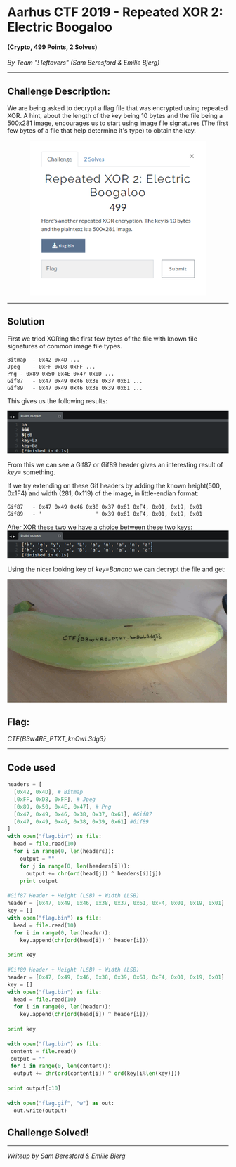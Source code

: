 # Aarhus CTF 2019 - Repeated XOR 2: Electric Boogaloo
#### (Crypto, 499 Points, 2 Solves)
*By Team "! leftovers" (Sam Beresford & Emilie Bjerg)*

----
## Challenge Description:
We are being asked to decrypt a flag file that was encrypted using repeated XOR. A hint, about the length of the key being 10 bytes and the file being a 500x281 image, encourages us to start using image file signatures (The first few bytes of a file that help determine it's type) to obtain the key.

<p align="center">
  <img width="400" src="./challenge.png">
</p>

----
## Solution

First we tried XORing the first few bytes of the file with known file signatures of common image file types.
```
Bitmap	- 0x42 0x4D ...
Jpeg	- 0xFF 0xD8 0xFF ...
Png	- 0x89 0x50 0x4E 0x47 0x0D ...
Gif87	- 0x47 0x49 0x46 0x38 0x37 0x61 ...
Gif89	- 0x47 0x49 0x46 0x38 0x39 0x61 ...
```
This gives us the following results:

![](./headers.png)

From this we can see a Gif87 or Gif89 header gives an interesting result of *key=* something.

If we try extending on these Gif headers by adding the known height(500, 0x1F4) and width (281, 0x119) of the image, in little-endian format:
```
Gif87	- 0x47 0x49 0x46 0x38 0x37 0x61 0xF4, 0x01, 0x19, 0x01
Gif89	- '                 ' 0x39 0x61 0xF4, 0x01, 0x19, 0x01
```

After XOR these two we have a choice between these two keys:
![](./keys.png)

Using the nicer looking key of *key=Banana* we can decrypt the file and get:

![](./flag.gif)

## Flag:
*CTF{B3w4RE_PTXT_knOwL3dg3}*

---
## Code used

```python
headers = [
  [0x42, 0x4D], # Bitmap
  [0xFF, 0xD8, 0xFF], # Jpeg
  [0x89, 0x50, 0x4E, 0x47], # Png
  [0x47, 0x49, 0x46, 0x38, 0x37, 0x61], #Gif87
  [0x47, 0x49, 0x46, 0x38, 0x39, 0x61] #Gif89
]
with open("flag.bin") as file:
  head = file.read(10)
  for i in range(0, len(headers)):
    output = ""
    for j in range(0, len(headers[i])):
      output += chr(ord(head[j]) ^ headers[i][j])
    print output

#Gif87 Header + Height (LSB) + Width (LSB)
header = [0x47, 0x49, 0x46, 0x38, 0x37, 0x61, 0xF4, 0x01, 0x19, 0x01]
key = []
with open("flag.bin") as file:
  head = file.read(10)
  for i in range(0, len(header)):
    key.append(chr(ord(head[i]) ^ header[i]))

print key

#Gif89 Header + Height (LSB) + Width (LSB)
header = [0x47, 0x49, 0x46, 0x38, 0x39, 0x61, 0xF4, 0x01, 0x19, 0x01]
key = []
with open("flag.bin") as file:
  head = file.read(10)
  for i in range(0, len(header)):
    key.append(chr(ord(head[i]) ^ header[i]))

print key

with open("flag.bin") as file:
 content = file.read()
 output = ""
 for i in range(0, len(content)):
  output += chr(ord(content[i]) ^ ord(key[i%len(key)]))

print output[:10]

with open("flag.gif", "w") as out:
  out.write(output)
```

## Challenge Solved!
---
*Writeup by Sam Beresford & Emilie Bjerg*